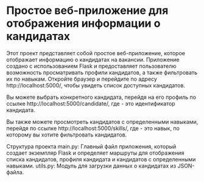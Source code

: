 # Простое веб-приложение для отображения информации о кандидатах
Этот проект представляет собой простое веб-приложение, которое отображает информацию о кандидатах на вакансии. Приложение создано с использованием Flask и предоставляет пользователю возможность просматривать профили кандидатов, а также фильтровать их по навыкам.
Откройте браузер и перейдите по адресу http://localhost:5000/, чтобы увидеть список доступных кандидатов.

Вы можете выбрать конкретного кандидата, перейдя на его профиль по ссылке http://localhost:5000/candidate/<id>, где <id> - это идентификатор кандидата.

Вы также можете просмотреть кандидатов с определенными навыками, перейдя по ссылке http://localhost:5000/skills/<skill>, где <skill> - это навык, по которому вы хотите фильтровать кандидатов.

Структура проекта
main.py: Главный файл приложения, который создает экземпляр Flask и определяет маршруты для отображения списка кандидатов, профиля кандидата и кандидатов с определенными навыками.
utils.py: Модуль для загрузки данных о кандидатах из JSON-файла.
